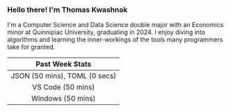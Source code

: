 
### Hello there! I'm Thomas Kwashnak

I'm a Computer Science and Data Science double major with an Economics
minor at Quinnipiac University, graduating in 2024.
I enjoy diving into algorithms and learning the inner-workings of the tools
many programmers take for granted.

| Past Week Stats |
| :---: |
| JSON (50 mins), TOML (0 secs) |
| VS Code (50 mins) |
| Windows (50 mins) |

